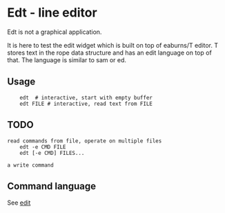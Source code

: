 # Edt - line editor

Edt is not a graphical application.

It is here to test the edit widget which is built on top of eaburns/T editor.
T stores text in the rope data structure and has an edit language on top of that.
The language is similar to sam or ed.

## Usage
```
	edt  # interactive, start with empty buffer
	edt FILE # interactive, read text from FILE
```

## TODO
```
read commands from file, operate on multiple files
	edt -e CMD FILE
	edt [-e CMD] FILES...
	
a write command
```

## Command language
See [edit](https://github.com/eaburns/T/blob/master/edit/edit.go)
